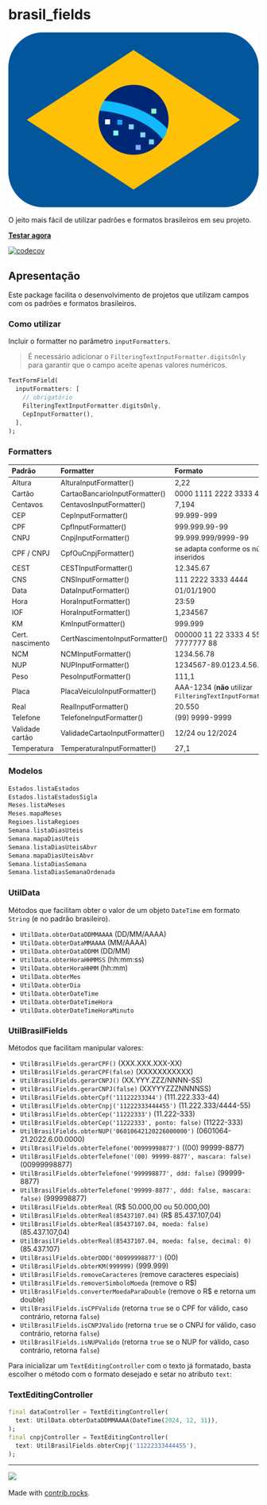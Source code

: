 # brasil_fields

![Brasil Fields](./brasil-fields.svg)

O jeito mais fácil de utilizar padrões e formatos brasileiros em seu projeto.

[**Testar agora**](https://flutterbootcamp.github.io/brasil_fields/#/)

[![codecov](https://codecov.io/github/flutterbootcamp/brasil_fields/branch/master/graph/badge.svg?token=5NZXJGPM3K)](https://codecov.io/github/flutterbootcamp/brasil_fields)

## Apresentação

Este package facilita o desenvolvimento de projetos que utilizam campos com os padrões e formatos brasileiros.

### Como utilizar

Incluir o formatter no parâmetro `inputFormatters`. 

>É necessário adicionar o `FilteringTextInputFormatter.digitsOnly` para garantir que o campo aceite apenas valores numéricos.

```dart
TextFormField(
  inputFormatters: [
    // obrigatório
    FilteringTextInputFormatter.digitsOnly,
    CepInputFormatter(),
  ],
);
```

### Formatters

| Padrão           | Formatter                      | Formato                                                              |
|:-----------------|:-------------------------------|:---------------------------------------------------------------------|
| Altura           | AlturaInputFormatter()         | 2,22                                                                 |
| Cartão           | CartaoBancarioInputFormatter() | 0000 1111 2222 3333 4444                                             |
| Centavos         | CentavosInputFormatter()       | 7,194                                                                |
| CEP              | CepInputFormatter()            | 99.999-999                                                           |
| CPF              | CpfInputFormatter()            | 999.999.99-99                                                        |
| CNPJ             | CnpjInputFormatter()           | 99.999.999/9999-99                                                   |
| CPF /  CNPJ      | CpfOuCnpjFormatter()           | se adapta conforme os números são inseridos                          |
| CEST             | CESTInputFormatter()           | 12.345.67                                                            |
| CNS              | CNSInputFormatter()            | 111 2222 3333 4444                                                   |
| Data             | DataInputFormatter()           | 01/01/1900                                                           |
| Hora             | HoraInputFormatter()           | 23:59                                                                |
| IOF              | HoraInputFormatter()           | 1,234567                                                             |
| KM               | KmInputFormatter()             | 999.999                                                              |
| Cert. nascimento | CertNascimentoInputFormatter() | 000000 11 22 3333 4 55555 666 7777777 88                             |
| NCM              | NCMInputFormatter()            | 1234.56.78                                                           |
| NUP              | NUPInputFormatter()            | 1234567-89.0123.4.56.7890                                            |
| Peso             | PesoInputFormatter()           | 111,1                                                                |
| Placa            | PlacaVeiculoInputFormatter()   | AAA-1234 (**não** utilizar `FilteringTextInputFormatter.digitsOnly`) |
| Real             | RealInputFormatter()           | 20.550                                                               |
| Telefone         | TelefoneInputFormatter()       | (99) 9999-9999                                                       |
| Validade cartão  | ValidadeCartaoInputFormatter() | 12/24 ou 12/2024                                                     |
| Temperatura      | TemperaturaInputFormatter()    | 27,1                                                                 |

### Modelos

```dart
Estados.listaEstados
Estados.listaEstadosSigla
Meses.listaMeses
Meses.mapaMeses
Regioes.listaRegioes
Semana.listaDiasUteis
Semana.mapaDiasUteis
Semana.listaDiasUteisAbvr
Semana.mapaDiasUteisAbvr
Semana.listaDiasSemana
Semana.listaDiasSemanaOrdenada
```

### UtilData

Métodos que facilitam obter o valor de um objeto `DateTime` em formato `String` (e no padrão brasileiro).

- `UtilData.obterDataDDMMAAAA` (DD/MM/AAAA)
- `UtilData.obterDataMMAAAA` (MM/AAAA)
- `UtilData.obterDataDDMM` (DD/MM)
- `UtilData.obterHoraHHMMSS` (hh:mm:ss)
- `UtilData.obterHoraHHMM` (hh:mm)
- `UtilData.obterMes`
- `UtilData.obterDia`
- `UtilData.obterDateTime`
- `UtilData.obterDateTimeHora`
- `UtilData.obterDateTimeHoraMinuto`

### UtilBrasilFields

Métodos que facilitam manipular valores:

- `UtilBrasilFields.gerarCPF()` (XXX.XXX.XXX-XX)
- `UtilBrasilFields.gerarCPF(false)` (XXXXXXXXXXX)
- `UtilBrasilFields.gerarCNPJ()` (XX.YYY.ZZZ/NNNN-SS)
- `UtilBrasilFields.gerarCNPJ(false)` (XXYYYZZZNNNNSS)
- `UtilBrasilFields.obterCpf('11122233344')` (111.222.333-44)
- `UtilBrasilFields.obterCnpj('11222333444455')` (11.222.333/4444-55)
- `UtilBrasilFields.obterCep('11222333')` (11.222-333)
- `UtilBrasilFields.obterCep('11222333', ponto: false)` (11222-333)
- `UtilBrasilFields.obterNUP('06010642120226000000')` (0601064-21.2022.6.00.0000)
- `UtilBrasilFields.obterTelefone('00999998877')` ((00) 99999-8877)
- `UtilBrasilFields.obterTelefone('(00) 99999-8877', mascara: false)` (00999998877)
- `UtilBrasilFields.obterTelefone('999998877', ddd: false)` (99999-8877)
- `UtilBrasilFields.obterTelefone('99999-8877', ddd: false, mascara: false)` (999998877)
- `UtilBrasilFields.obterReal` (R$ 50.000,00 ou 50.000,00)
- `UtilBrasilFields.obterReal(85437107.04)` (R$ 85.437.107,04)
- `UtilBrasilFields.obterReal(85437107.04, moeda: false)` (85.437.107,04)
- `UtilBrasilFields.obterReal(85437107.04, moeda: false, decimal: 0)` (85.437.107)
- `UtilBrasilFields.obterDDD('00999998877')` (00)
- `UtilBrasilFields.obterKM(999999)` (999.999)
- `UtilBrasilFields.removeCaracteres` (remove caracteres especiais)
- `UtilBrasilFields.removerSimboloMoeda` (remove o R$)
- `UtilBrasilFields.converterMoedaParaDouble` (remove o R$ e retorna um double)
- `UtilBrasilFields.isCPFValido` (retorna `true` se o CPF for válido, caso contrário, retorna `false`)
- `UtilBrasilFields.isCNPJValido` (retorna `true` se o CNPJ for válido, caso contrário, retorna `false`)
- `UtilBrasilFields.isNUPValido` (retorna `true` se o NUP for válido, caso contrário, retorna `false`)

Para inicializar um `TextEditingController` com o texto já formatado, basta escolher o método com o formato desejado e setar no atributo `text`:


### TextEditingController
```dart
final dataController = TextEditingController(
  text: UtilData.obterDataDDMMAAAA(DateTime(2024, 12, 31)),
);
final cnpjController = TextEditingController(
  text: UtilBrasilFields.obterCnpj('11222333444455'),
);
```

---

<a href="https://github.com/flutterbootcamp/brasil_fields/graphs/contributors">
  <img src="https://contrib.rocks/image?repo=flutterbootcamp/brasil_fields" />
</a>

Made with [contrib.rocks](https://contrib.rocks).